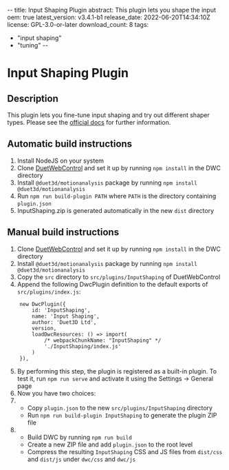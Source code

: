 --
title: Input Shaping Plugin
abstract: This plugin lets you shape the input
oem: true
latest_version: v3.4.1-b1
release_date: 2022-06-20T14:34:10Z
license: GPL-3.0-or-later
download_count: 8
tags:
-  "input shaping"
-  "tuning"
--
# Input Shaping Plugin

## Description

This plugin lets you fine-tune input shaping and try out different shaper types.
Please see the [official docs](https://docs.duet3d.com/User_manual/Tuning/Input_shaping_plugin) for further information.

## Automatic build instructions

1. Install NodeJS on your system
2. Clone [DuetWebControl](https://github.com/Duet3D/DuetWebControl) and set it up by running `npm install` in the DWC directory
3. Install `@duet3d/motionanalysis` package by running `npm install @duet3d/motionanalysis`
4. Run `npm run build-plugin PATH` where `PATH` is the directory containing `plugin.json`
5. InputShaping.zip is generated automatically in the new `dist` directory

## Manual build instructions

1. Clone [DuetWebControl](https://github.com/Duet3D/DuetWebControl) and set it up by running `npm install` in the DWC directory
2. Install `@duet3d/motionanalysis` package by running `npm install @duet3d/motionanalysis`
3. Copy the `src` directory to `src/plugins/InputShaping` of DuetWebControl
4. Append the following DwcPlugin definition to the default exports of `src/plugins/index.js`:
```
	new DwcPlugin({
		id: 'InputShaping',
		name: 'Input Shaping',
		author: 'Duet3D Ltd',
		version,
		loadDwcResources: () => import(
			/* webpackChunkName: "InputShaping" */
			'./InputShaping/index.js'
		)
	}),
```
5. By performing this step, the plugin is registered as a built-in plugin. To test it, run `npm run serve` and activate it using the Settings -> General page
6. Now you have two choices:
7. - Copy `plugin.json` to the new `src/plugins/InputShaping` directory
   - Run `npm run build-plugin InputShaping` to generate the plugin ZIP file
8. - Build DWC by running `npm run build`
   - Create a new ZIP file and add `plugin.json` to the root level
   - Compress the resulting `InputShaping` CSS and JS files from `dist/css` and `dist/js` under `dwc/css` and `dwc/js`
